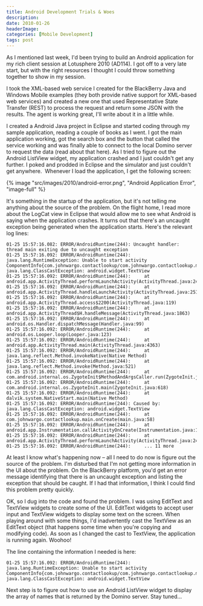 ```yaml
---
title: Android Development Trials & Woes
description: 
date: 2010-01-26
headerImage: 
categories: [Mobile Development]
tags: post
---
```


As I mentioned last week, I'd been trying to build an Android application for my rich client session at Lotusphere 2010 (AD114). I got off to a very late start, but with the right resources I thought I could throw something together to show in my session.

I took the XML-based web service I created for the BlackBerry Java and Windows Mobile examples (they both provide native support for XML-based web services) and created a new one that used Representative State Transfer (REST) to process the request and return some JSON with the results. The agent is working great, I'll write about it in a little while.

I created a Android Java project in Eclipse and started coding through my sample application, reading a couple of books as I went. I got the main application working, got the search box and the button that called the service working and was finally able to connect to the local Domino server to request the data (read about that here). As I tried to figure out the Android ListView widget, my application crashed and I just couldn't get any further. I poked and prodded in Eclipse and the simulator and just couldn't get anywhere.  Whenever I load the application, I get the following screen:

{% image "src/images/2010/android-error.png", "Android Application Error", "image-full" %}

It's something in the startup of the application, but it's not telling me anything about the source of the problem. On the flight home, I read more about the LogCat view in Eclipse that would allow me to see what Android is saying when the application crashes. It turns out that there's an uncaught exception being generated when the application starts. Here's the relevant log lines:

```text
01-25 15:57:16.082: ERROR/AndroidRuntime(244): Uncaught handler: thread main exiting due to uncaught exception  
01-25 15:57:16.092: ERROR/AndroidRuntime(244): java.lang.RuntimeException: Unable to start activity ComponentInfo{com.johnwargo.contactlookup/com.johnwargo.contactlookup.main}: java.lang.ClassCastException: android.widget.TextView  
01-25 15:57:16.092: ERROR/AndroidRuntime(244):     at android.app.ActivityThread.performLaunchActivity(ActivityThread.java:2496)  
01-25 15:57:16.092: ERROR/AndroidRuntime(244):     at android.app.ActivityThread.handleLaunchActivity(ActivityThread.java:2512)  
01-25 15:57:16.092: ERROR/AndroidRuntime(244):     at android.app.ActivityThread.access$2200(ActivityThread.java:119)  
01-25 15:57:16.092: ERROR/AndroidRuntime(244):     at android.app.ActivityThread$H.handleMessage(ActivityThread.java:1863)  
01-25 15:57:16.092: ERROR/AndroidRuntime(244):     at android.os.Handler.dispatchMessage(Handler.java:99)  
01-25 15:57:16.092: ERROR/AndroidRuntime(244):     at android.os.Looper.loop(Looper.java:123)  
01-25 15:57:16.092: ERROR/AndroidRuntime(244):     at android.app.ActivityThread.main(ActivityThread.java:4363)  
01-25 15:57:16.092: ERROR/AndroidRuntime(244):     at java.lang.reflect.Method.invokeNative(Native Method)  
01-25 15:57:16.092: ERROR/AndroidRuntime(244):     at java.lang.reflect.Method.invoke(Method.java:521)  
01-25 15:57:16.092: ERROR/AndroidRuntime(244):     at com.android.internal.os.ZygoteInit$MethodAndArgsCaller.run(ZygoteInit.java:860)  
01-25 15:57:16.092: ERROR/AndroidRuntime(244):     at com.android.internal.os.ZygoteInit.main(ZygoteInit.java:618)  
01-25 15:57:16.092: ERROR/AndroidRuntime(244):     at dalvik.system.NativeStart.main(Native Method)  
01-25 15:57:16.092: ERROR/AndroidRuntime(244): Caused by: java.lang.ClassCastException: android.widget.TextView  
01-25 15:57:16.092: ERROR/AndroidRuntime(244):     at com.johnwargo.contactlookup.main.onCreate(main.java:58)  
01-25 15:57:16.092: ERROR/AndroidRuntime(244):     at android.app.Instrumentation.callActivityOnCreate(Instrumentation.java:1047)  
01-25 15:57:16.092: ERROR/AndroidRuntime(244):     at android.app.ActivityThread.performLaunchActivity(ActivityThread.java:2459)  
01-25 15:57:16.092: ERROR/AndroidRuntime(244):     ... 11 more
```

At least I know what's happening now – all I need to do now is figure out the source of the problem. I'm disturbed that I'm not getting more information in the UI about the problem. On the BlackBerry platform, you'd get an error message identifying that there is an uncaught exception and listing the exception that should be caught. If I had that information, I think I could find this problem pretty quickly.

OK, so I dug into the code and found the problem. I was using EditText and TextView widgets to create some of the UI. EditText widgets to accept user input and TextView widgets to display some text on the screen. When playing around with some things, I'd inadvertently cast the TextView as an EditText object (that happens some time when you're copying and modifying code). As soon as I changed the cast to TextView, the application is running again. Woohoo! 

The line containing the information I needed is here:

```text
01-25 15:57:16.092: ERROR/AndroidRuntime(244): java.lang.RuntimeException: Unable to start activity ComponentInfo{com.johnwargo.contactlookup/com.johnwargo.contactlookup.main}: java.lang.ClassCastException: android.widget.TextView
```

Next step is to figure out how to use an Android ListView widget to display the array of names that is returned by the Domino server. Stay tuned…